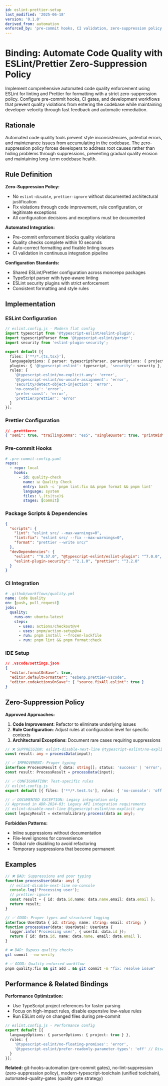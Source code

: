```yaml
---
id: eslint-prettier-setup
last_modified: '2025-06-18'
version: '0.1.0'
derived_from: automation
enforced_by: 'pre-commit hooks, CI validation, zero-suppression policy, automated formatting'
---
```


# Binding: Automate Code Quality with ESLint/Prettier Zero-Suppression Policy

Implement comprehensive automated code quality enforcement using ESLint for linting and Prettier for formatting with a strict zero-suppression policy. Configure pre-commit hooks, CI gates, and development workflows that prevent quality violations from entering the codebase while maintaining developer velocity through fast feedback and automatic remediation.

## Rationale

Automated code quality tools prevent style inconsistencies, potential errors, and maintenance issues from accumulating in the codebase. The zero-suppression policy forces developers to address root causes rather than hiding problems through suppressions, preventing gradual quality erosion and maintaining long-term codebase health.

## Rule Definition

**Zero-Suppression Policy:**
- No `eslint-disable`, `prettier-ignore` without documented architectural justification
- Fix violations through code improvement, rule configuration, or legitimate exceptions
- All configuration decisions and exceptions must be documented

**Automated Integration:**
- Pre-commit enforcement blocks quality violations
- Quality checks complete within 10 seconds
- Auto-correct formatting and fixable linting issues
- CI validation in continuous integration pipeline

**Configuration Standards:**
- Shared ESLint/Prettier configuration across monorepo packages
- TypeScript parser with type-aware linting
- ESLint security plugins with strict enforcement
- Consistent formatting and style rules

## Implementation

### ESLint Configuration
```typescript
// eslint.config.js - Modern flat config
import typescript from '@typescript-eslint/eslint-plugin';
import typescriptParser from '@typescript-eslint/parser';
import security from 'eslint-plugin-security';

export default [{
  files: ['**/*.{ts,tsx}'],
  languageOptions: { parser: typescriptParser, parserOptions: { project: './tsconfig.json' } },
  plugins: { '@typescript-eslint': typescript, 'security': security },
  rules: {
    '@typescript-eslint/no-explicit-any': 'error',
    '@typescript-eslint/no-unsafe-assignment': 'error',
    'security/detect-object-injection': 'error',
    'no-console': 'error',
    'prefer-const': 'error',
    'prettier/prettier': 'error'
  }
}];
```

### Prettier Configuration
```json
// .prettierrc
{ "semi": true, "trailingComma": "es5", "singleQuote": true, "printWidth": 80, "tabWidth": 2 }
```

### Pre-commit Hooks
```yaml
# .pre-commit-config.yaml
repos:
  - repo: local
    hooks:
      - id: quality-check
        name: 📊 Quality Check
        entry: bash -c 'pnpm lint:fix && pnpm format && pnpm lint'
        language: system
        files: \.(ts|tsx)$
        stages: [commit]
```

### Package Scripts & Dependencies
```json
{
  "scripts": {
    "lint": "eslint src/ --max-warnings=0",
    "lint:fix": "eslint src/ --fix --max-warnings=0",
    "format": "prettier --write src/"
  },
  "devDependencies": {
    "eslint": "^8.57.0", "@typescript-eslint/eslint-plugin": "^7.0.0",
    "eslint-plugin-security": "^2.1.0", "prettier": "^3.2.0"
  }
}
```

### CI Integration
```yaml
# .github/workflows/quality.yml
name: Code Quality
on: [push, pull_request]
jobs:
  quality:
    runs-on: ubuntu-latest
    steps:
      - uses: actions/checkout@v4
      - uses: pnpm/action-setup@v4
      - run: pnpm install --frozen-lockfile
      - run: pnpm lint && pnpm format:check
```

### IDE Setup
```json
// .vscode/settings.json
{
  "editor.formatOnSave": true,
  "editor.defaultFormatter": "esbenp.prettier-vscode",
  "editor.codeActionsOnSave": { "source.fixAll.eslint": true }
}
```

## Zero-Suppression Policy

**Approved Approaches:**
1. **Code Improvement**: Refactor to eliminate underlying issues
2. **Rule Configuration**: Adjust rules at configuration level for specific contexts
3. **Architectural Exceptions**: Document rare cases requiring suppressions

```typescript
// ❌ SUPPRESSION: eslint-disable-next-line @typescript-eslint/no-explicit-any
const result: any = processData(input);

// ✅ IMPROVEMENT: Proper typing
interface ProcessResult { data: string[]; status: 'success' | 'error'; }
const result: ProcessResult = processData(input);

// ✅ CONFIGURATION: Test-specific rules
// eslint.config.js
export default [{ files: ['**/*.test.ts'], rules: { 'no-console': 'off' } }];

// ✅ DOCUMENTED EXCEPTION: Legacy integration only
// Approved in ADR-2024-03: Legacy API integration requirements
// eslint-disable-next-line @typescript-eslint/no-explicit-any
const legacyResult = externalLibrary.process(data as any);
```

**Forbidden Patterns:**
- Inline suppressions without documentation
- File-level ignores for convenience
- Global rule disabling to avoid refactoring
- Temporary suppressions that become permanent

## Examples

```typescript
// ❌ BAD: Suppressions and poor typing
function processUser(data: any) {
  // eslint-disable-next-line no-console
  console.log('Processing user');
  // prettier-ignore
  const result = { id: data.id,name: data.name,email: data.email };
  return result;
}

// ✅ GOOD: Proper types and structured logging
interface UserData { id: string; name: string; email: string; }
function processUser(data: UserData): UserData {
  logger.info('Processing user', { userId: data.id });
  return { id: data.id, name: data.name, email: data.email };
}
```

```bash
# ❌ BAD: Bypass quality checks
git commit --no-verify

# ✅ GOOD: Quality-enforced workflow
pnpm quality:fix && git add . && git commit -m "fix: resolve issue"
```

## Performance & Related Bindings

**Performance Optimization:**
- Use TypeScript project references for faster parsing
- Focus on high-impact rules, disable expensive low-value rules
- Run ESLint only on changed files during pre-commit

```typescript
// eslint.config.js - Performance config
export default [{
  languageOptions: { parserOptions: { project: true } },
  rules: {
    '@typescript-eslint/no-floating-promises': 'error',
    '@typescript-eslint/prefer-readonly-parameter-types': 'off' // Disable expensive rule
  }
}];
```

**Related:** git-hooks-automation (pre-commit gates), no-lint-suppression (zero-suppression policy), modern-typescript-toolchain (unified toolchain), automated-quality-gates (quality gate strategy)
